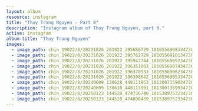 ```yaml
---
layout: album
resource: instagram
title: "Thuy Trang Nguyen - Part 8"
description: "Instagram album of Thuy Trang Nguyen, part 8."
active: instagram
album-title: "Thuy Trang Nguyen"
images:
  - image_path: chin_19022/8/20231026_201922_395686729_18105569083347304_3423591809535820485_n.jpg
  - image_path: chin_19022/8/20231026_201922_395762729_18105569101347304_8793158444914713751_n.jpg
  - image_path: chin_19022/8/20231026_201922_395947744_18105569092347304_4533431960749223394_n.jpg
  - image_path: chin_19022/8/20231026_201922_396351003_18105569074347304_8398185197945115786_n.jpg
  - image_path: chin_19022/8/20231026_201922_396370933_18105569062347304_4275740015703148643_n.jpg
  - image_path: chin_19022/8/20231026_201922_396398642_18105569053347304_6196902285557377168_n.jpg
  - image_path: chin_19022/8/20240609_130628_448111953_18130073590347304_5837547841973279530_n.jpg
  - image_path: chin_19022/8/20240609_130628_448113991_18130073599347304_6167118989462577610_n.jpg
  - image_path: chin_19022/8/20250123_144528_474736740_18153897532347304_2299995925986325047_n.jpg
  - image_path: chin_19022/8/20250123_144528_474890459_18153897523347304_7928104953413600951_n.jpg
---
```

